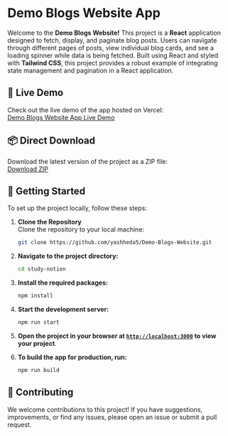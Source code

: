 # Demo Blogs Website App

Welcome to the **Demo Blogs Website!** This project is a **React** application designed to fetch, display, and paginate blog posts. Users can navigate through different pages of posts, view individual blog cards, and see a loading spinner while data is being fetched. Built using React and styled with **Tailwind CSS**, this project provides a robust example of integrating state management and pagination in a React application.

## 🎯 Live Demo

Check out the live demo of the app hosted on Vercel:  
[Demo Blogs Website App Live Demo](https://demo-blogs-website.vercel.app//) 

## 📦 Direct Download

Download the latest version of the project as a ZIP file:  
[Download ZIP](https://github.com/yashheda5/Demo-Blogs-Website/archive/refs/heads/main.zip)

## 🚀 Getting Started

To set up the project locally, follow these steps:

1. **Clone the Repository**  
   Clone the repository to your local machine:
   ```sh
   git clone https://github.com/yashheda5/Demo-Blogs-Website.git

2. **Navigate to the project directory:**
    ```sh
    cd study-notion

    ```

3. **Install the required packages:**
    ```sh
    npm install
    ```

4. **Start the development server:**
    ```sh
    npm run start
    ```

5. **Open the project in your browser at [`http://localhost:3000`](http://localhost:3000) to view your project**.

6. **To build the app for production, run:**
    ```sh
    npm run build
    ```

## 🤝 Contributing

We welcome contributions to this project! If you have suggestions, improvements, or find any issues, please open an issue or submit a pull request.